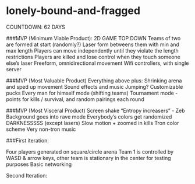 # lonely-bound-and-fragged

COUNTDOWN: 62 DAYS

###MVP (Minimum Viable Product):
2D GAME TOP DOWN
Teams of two are formed at start (randomly?)
Laser form betweens them with min and max length
Players can move independently until they violate the length restrictions
Players are killed and lose control when they touch someone else’s laser
Freeform, omnidirectional movement
Wifi controllers, with single server

###MVP (Most Valuable Product)
Everything above plus:
Shrinking arena and sped up movement
Sound effects and music
Jumping?
Customizable pucks
Every man for himself mode (shifting teams)
Tournament mode - points for kills / survival, and random pairings each round

###MVP (Most Visceral Product)
Screen shake
“Entropy increasers” - Zeb 
Background goes into rave mode
Everybody’s colors get randomized
DARKNESSSSS (except lasers)
Slow motion + zoomed in kills
Tron color scheme
Very non-tron music

###First iteration:

Four players generated on square/circle arena
Team 1 is controlled by WASD & arrow keys, other team is stationary in the center for testing purposes
Basic networking


Second Iteration:



